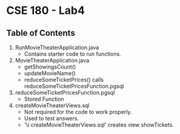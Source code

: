 # CSE 180 - Lab4

## Table of Contents
1. RunMovieTheaterApplication.java
	* Contains starter code to run functions.
1. MovieTheaterApplication.java
	* getShowingsCount()
	* updateMovieName()
	* reduceSomeTicketPrices() calls reduceSomeTicketPricesFunction.pgsql
1. reduceSomeTicketPricesFunction.pgsql
    * Stored Function
1. createMovieTheaterViews.sql
    * Not required for the code to work properly.
    * Used to test answers.
    * '\i createMovieTheaterViews.sql' creates view showTickets.
